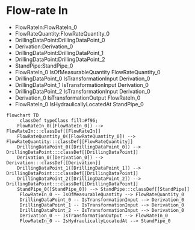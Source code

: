 # Flow-rate In
- FlowRateIn:FlowRateIn_0
- FlowRateQuantity:FlowRateQuantity_0
- DrillingDataPoint:DrillingDataPoint_0
- Derivation:Derivation_0
- DrillingDataPoint:DrillingDataPoint_1
- DrillingDataPoint:DrillingDataPoint_2
- StandPipe:StandPipe_0
- FlowRateIn_0 IsOfMeasurableQuantity FlowRateQuantity_0
- DrillingDataPoint_0 IsTransformationInput Derivation_0
- DrillingDataPoint_1 IsTransformationInput Derivation_0
- DrillingDataPoint_2 IsTransformationInput Derivation_0
- Derivation_0 IsTransformationOutput FlowRateIn_0
- FlowRateIn_0 IsHydraulicallyLocatedAt StandPipe_0
```mermaid
flowchart TD
	 classDef typeClass fill:#f96;
	FlowRateIn_0([FlowRateIn_0]) --> FlowRateIn:::classDef[[FlowRateIn]]
	FlowRateQuantity_0([FlowRateQuantity_0]) --> FlowRateQuantity:::classDef[[FlowRateQuantity]]
	DrillingDataPoint_0([DrillingDataPoint_0]) --> DrillingDataPoint:::classDef[[DrillingDataPoint]]
	Derivation_0([Derivation_0]) --> Derivation:::classDef[[Derivation]]
	DrillingDataPoint_1([DrillingDataPoint_1]) --> DrillingDataPoint:::classDef[[DrillingDataPoint]]
	DrillingDataPoint_2([DrillingDataPoint_2]) --> DrillingDataPoint:::classDef[[DrillingDataPoint]]
	StandPipe_0([StandPipe_0]) --> StandPipe:::classDef[[StandPipe]]
	 FlowRateIn_0 -- IsOfMeasurableQuantity --> FlowRateQuantity_0 
	 DrillingDataPoint_0 -- IsTransformationInput --> Derivation_0 
	 DrillingDataPoint_1 -- IsTransformationInput --> Derivation_0 
	 DrillingDataPoint_2 -- IsTransformationInput --> Derivation_0 
	 Derivation_0 -- IsTransformationOutput --> FlowRateIn_0 
	 FlowRateIn_0 -- IsHydraulicallyLocatedAt --> StandPipe_0 
```
